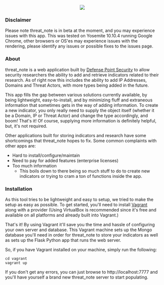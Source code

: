 <p align="center">
<img src="http://i.imgur.com/4keZTGz.png"></p>

### Disclaimer 

Please note threat_note is in beta at the moment, and you may experience issues with this app. This was tested on Yosemite 10.10.4 running Google Chrome, other browsers or OS'es may experience issues with the rendering, please identify any issues or possible fixes to the issues page.

### About

threat_note is a web application built by [Defense Point Security](http://www.defpoint.com) to allow security researchers the ability to add and retrieve indicators related to their research. As of right now this includes the ability to add IP Addresses, Domains and Threat Actors, with more types being added in the future.

This app fills the gap between various solutions currently available, by being lightweight, easy-to-install, and by minimizing fluff and extraneous information that sometimes gets in the way of adding information. To create a new indicator, you only really need to supply the object itself (whether it be a Domain, IP or Threat Actor) and change the type accordingly, and boom! That's it! Of course, supplying more information is definitely helpful, but, it's not required. 

Other applications built for storing indicators and research have some shortcomings that threat_note hopes to fix. Some common complaints with other apps are:

- Hard to install/configure/maintain
- Need to pay for added features (enterprise licenses)
- Too much information
  - This boils down to there being so much stuff to do to create new indicators or trying to cram a ton of functions inside the app.

### Installation

As this tool tries to be lightweight and easy to setup, we tried to make the setup as easy as possible. To get started, you'll need to install [Vagrant](https://www.vagrantup.com/) along with a provider (Using VirtualBox is recommended since it's free and available on all platforms and already built into Vagrant.)

That's it! By using Vagrant it'll save you the time and hassle of configuring your own server and database. This Vagrant machine sets up the Mongo database you'll need in order for threat_note to store your indicators as well as sets up the Flask Python app that runs the web server.

So, if you have Vagrant installed on your machine, simply run the following:

```
cd vagrant
vagrant up
```

If you don't get any errors, you can just browse to http://localhost:7777 and you'll have yourself a brand new threat_note server to start populating.
